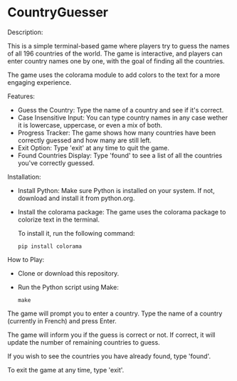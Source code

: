 # CountryGuesser

Description:

This is a simple terminal-based game where players try to guess the names of all 196 countries of the world. The game is interactive, and players can enter country names one by one, with the goal of finding all the countries.

The game uses the colorama module to add colors to the text for a more engaging experience.

Features:
 - Guess the Country: Type the name of a country and see if it's correct.
 - Case Insensitive Input: You can type country names in any case wether it is lowercase, uppercase, or even a mix of both.
 - Progress Tracker: The game shows how many countries have been correctly guessed and how many are still left.
 - Exit Option: Type 'exit' at any time to quit the game.
 - Found Countries Display: Type 'found' to see a list of all the countries you've correctly guessed.

Installation:
- Install Python: Make sure Python is installed on your system. If not, download and install it from python.org.

- Install the colorama package: The game uses the colorama package to colorize text in the terminal.

  To install it, run the following command:

  ```
  pip install colorama
  ```

How to Play:
- Clone or download this repository.

- Run the Python script using Make:
  ```
  make
  ```

The game will prompt you to enter a country. Type the name of a country (currently in French) and press Enter.

The game will inform you if the guess is correct or not. If correct, it will update the number of remaining countries to guess.

If you wish to see the countries you have already found, type 'found'.

To exit the game at any time, type 'exit'.
